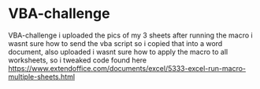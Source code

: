 # VBA-challenge
VBA-challenge
i uploaded the pics of my 3 sheets after running the macro
i wasnt sure how to send the vba script so i copied that into a word document, also uploaded
i wasnt sure how to apply the macro to all worksheets, so i tweaked code found here 
https://www.extendoffice.com/documents/excel/5333-excel-run-macro-multiple-sheets.html
